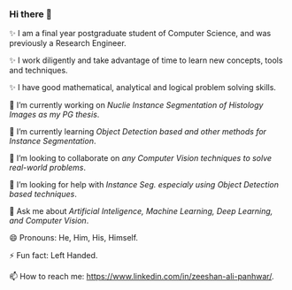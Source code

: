 ### Hi there 👋

✨ I am a final year postgraduate student of Computer Science, and was previously a Research Engineer.

✨ I work diligently and take advantage of time to learn new concepts, tools and techniques.

✨ I have good mathematical, analytical and logical problem solving skills.


🔭 I’m currently working on _Nuclie Instance Segmentation of Histology Images as my PG thesis_.

🌱 I’m currently learning _Object Detection based and other methods for Instance Segmentation_.

👯 I’m looking to collaborate on _any Computer Vision techniques to solve real-world problems_.

🤔 I’m looking for help with _Instance Seg. especialy using Object Detection based techniques_.

💬 Ask me about _Artificial Inteligence, Machine Learning, Deep Learning, and Computer Vision_.

😄 Pronouns: He, Him, His, Himself.

⚡ Fun fact: Left Handed.

📫 How to reach me: https://www.linkedin.com/in/zeeshan-ali-panhwar/.
